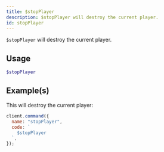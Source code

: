 ```yaml
---
title: $stopPlayer
description: $stopPlayer will destroy the current player.
id: stopPlayer
---
```


`$stopPlayer` will destroy the current player.

## Usage

```php
$stopPlayer
```

## Example(s)

This will destroy the current player:

```javascript
client.command({
  name: "stopPlayer",
  code: `
    $stopPlayer
  `,
});
```
